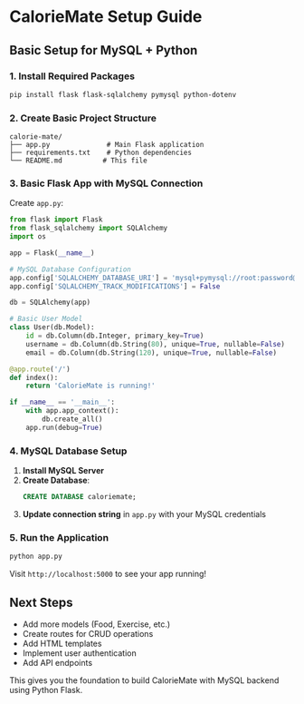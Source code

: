 # CalorieMate Setup Guide

## Basic Setup for MySQL + Python

### 1. Install Required Packages

```bash
pip install flask flask-sqlalchemy pymysql python-dotenv
```

### 2. Create Basic Project Structure

```
calorie-mate/
├── app.py              # Main Flask application
├── requirements.txt    # Python dependencies
└── README.md          # This file
```

### 3. Basic Flask App with MySQL Connection

Create `app.py`:

```python
from flask import Flask
from flask_sqlalchemy import SQLAlchemy
import os

app = Flask(__name__)

# MySQL Database Configuration
app.config['SQLALCHEMY_DATABASE_URI'] = 'mysql+pymysql://root:password@localhost/caloriemate'
app.config['SQLALCHEMY_TRACK_MODIFICATIONS'] = False

db = SQLAlchemy(app)

# Basic User Model
class User(db.Model):
    id = db.Column(db.Integer, primary_key=True)
    username = db.Column(db.String(80), unique=True, nullable=False)
    email = db.Column(db.String(120), unique=True, nullable=False)

@app.route('/')
def index():
    return 'CalorieMate is running!'

if __name__ == '__main__':
    with app.app_context():
        db.create_all()
    app.run(debug=True)
```

### 4. MySQL Database Setup

1. **Install MySQL Server**
2. **Create Database**:
   ```sql
   CREATE DATABASE caloriemate;
   ```
3. **Update connection string** in `app.py` with your MySQL credentials

### 5. Run the Application

```bash
python app.py
```

Visit `http://localhost:5000` to see your app running!

## Next Steps

- Add more models (Food, Exercise, etc.)
- Create routes for CRUD operations
- Add HTML templates
- Implement user authentication
- Add API endpoints

This gives you the foundation to build CalorieMate with MySQL backend using Python Flask.